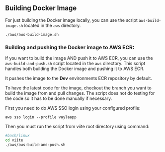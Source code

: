 Building Docker Image
---------------------------
For just building the Docker image locally, you can use the script `aws-build-image.sh` located in the `aws` directory.

```bash
./aws/aws-build-image.sh
```
### Building and pushing the Docker image to AWS ECR:

If you want to build the image AND push it to AWS ECR, 
you can use the `aws-build-and-push.sh` script located in the `aws` directory.
This script handles both building the Docker image and pushing it to AWS ECR.

It pushes the image to the **Dev** environments ECR repository by default. 

To have the latest code for the image, checkout the branch you want to build the image from and pull changes.
The script does not do testing for the code so it has to be done manually if necessary.

First you need to do AWS SSO login using your configured profile:
```
aws sso login --profile vaylaapp
```

Then you must run the script from viite root directory using command:

```bash
#bash/linux
cd viite
./aws/aws-build-and-push.sh
```


